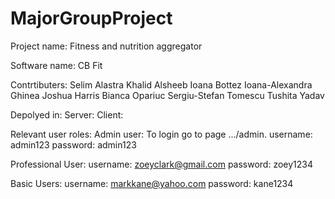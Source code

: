 # MajorGroupProject

Project name: Fitness and nutrition aggregator

Software name: CB Fit

Contrtibuters: 
  Selim Alastra
  Khalid Alsheeb
  Ioana Bottez
  Ioana-Alexandra Ghinea
  Joshua Harris
  Bianca Opariuc
  Sergiu-Stefan Tomescu
  Tushita Yadav
  
Depolyed in:
  Server: 
  Client:
  
Relevant user roles:
  Admin user: 
    To login go to page .../admin.
    username: admin123
    password: admin123
    
  Professional User:
    username: zoeyclark@gmail.com
    password: zoey1234

  Basic Users:
    username: markkane@yahoo.com
    password: kane1234
 
  

